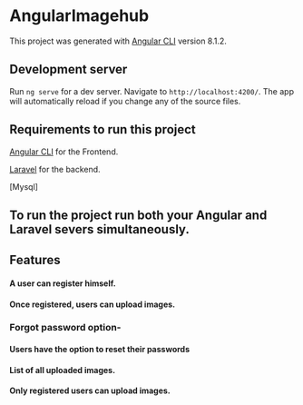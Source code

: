 # AngularImagehub

This project was generated with [Angular CLI](https://github.com/angular/angular-cli) version 8.1.2.

## Development server

Run `ng serve` for a dev server. Navigate to `http://localhost:4200/`. The app will automatically reload if you change any of the source files.

## Requirements to run this project

[Angular CLI](https://github.com/angular/angular-cli) for the Frontend.

[Laravel](https://laravel.com) for the backend.

[Mysql]

## To run the project run both your Angular and Laravel severs simultaneously.

## Features

#### A user can register himself.

#### Once registered, users can upload images.

### Forgot password option-

#### Users have the option to reset their passwords

#### List of all uploaded images.

#### Only registered users can upload images.
